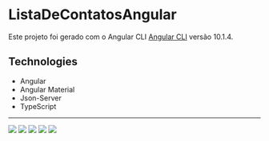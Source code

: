 # ListaDeContatosAngular

Este projeto foi gerado com o Angular CLI [Angular CLI](https://github.com/angular/angular-cli) versão 10.1.4.

## Technologies

- Angular
- Angular Material
- Json-Server
- TypeScript

---
<div style="diplay: inline"> 
  <img src="screenshots\contact-list-screenshot-1.png"/>
  <img src="screenshots\contact-list-screenshot-2.png"/>
  <img src="screenshots\contact-list-screenshot-3.png"/>
  <img src="screenshots\contact-list-screenshot-4.png"/>
  <img src="screenshots\contact-list-screenshot-5.png"/>
</div>

